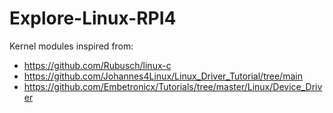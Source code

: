 # Explore-Linux-RPI4

Kernel modules inspired from: 
- https://github.com/Rubusch/linux-c
- https://github.com/Johannes4Linux/Linux_Driver_Tutorial/tree/main
- https://github.com/Embetronicx/Tutorials/tree/master/Linux/Device_Driver